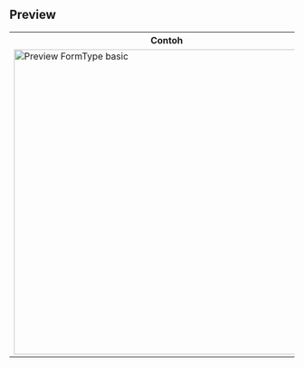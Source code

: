 ## Preview 
<table style="width:100%">
  <tr>
    <th>Contoh </th>
  </tr>
  <tr>
    <td><img height="540"  alt="Preview  FormType basic"  src="/screen/preview.gif" > </td>
  </tr>
  
</table>
